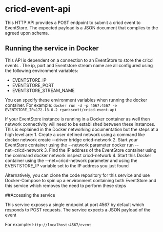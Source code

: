 # cricd-event-api

This HTTP API provides a POST endpoint to submit a cricd event to EventStore. The expected payload is a JSON document that complies to the agreed upon schema. 


## Running the service in Docker

This API is dependent on a connection to an EventStore to store the cricd events . The ip, port and Eventstore stream name are all configured using the following environment variables: 
- EVENTSTORE_IP
- EVENTSTORE_PORT
- EVENTSTORE_STREAM_NAME

You can specify these environment variables when running the docker container. 
For example: 
```docker run -d -p 4567:4567 -e EVENTSTORE_IP=172.18.0.2 ryankscott/cricd-event-api```

If your EventStore instance is running in a Docker container as well then network connectivity will need to be established between these instances. This is explained in the Docker networking documentation but the steps at a high level are: 1. Create a user defined network using a command like docker network create --driver bridge cricd-network 2. Start your EventStore container using the --network parameter docker run --net=cricd-network 3. Find the IP address of the EventStore
container using the command docker network inspect cricd-network 4. Start this Docker container using the --net=cricd-network parameter and using the EVENTSTORE_IP variable set to the IP address you just found

Alternatively, you can clone the code repository for this service and use Docker-Compose to spin up a environment containing both EventStore and this service which removes the need to perform these steps

##Accessing the service

This service exposes a single endpoint at port 4567 by default which responds to POST requests. The service expects a JSON payload of the event

For example:
```http://localhost:4567/event```

